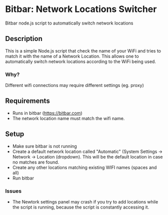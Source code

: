 # Bitbar: Network Locations Switcher
Bitbar node.js script to automatically switch network locations

## Description
This is a simple Node.js script that check the name of your WiFi and tries to match it with the name of a Network Location. This allows one to automatically switch network locations according to the WiFi being used.

### Why?
Different wifi connections may require different settings (eg. proxy)

## Requirements
- Runs in bitbar (https://bitbar.com)
- The network location name must match the wifi name.

## Setup
- Make sure bitbar is not running
- Create a default network location called "Automatic" (System Settings -> Network -> Location (dropdown). This will be the default location in case no matches are found.
- Create any other locations matching existing WIFI names (spaces and all)
- Run bitbar

### Issues
- The Newtork settings panel may crash if you try to add locations while the script is running, because the script is constantly accessing it.
